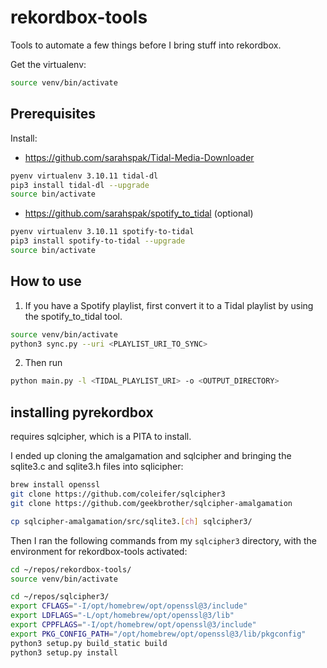 # rekordbox-tools
Tools to automate a few things before I bring stuff into rekordbox.

Get the virtualenv: 
```bash
source venv/bin/activate
```

## Prerequisites  

Install: 
- https://github.com/sarahspak/Tidal-Media-Downloader
```bash
pyenv virtualenv 3.10.11 tidal-dl
pip3 install tidal-dl --upgrade 
source bin/activate
```
- https://github.com/sarahspak/spotify_to_tidal (optional)
```bash
pyenv virtualenv 3.10.11 spotify-to-tidal
pip3 install spotify-to-tidal --upgrade
source bin/activate
```

## How to use

1. If you have a Spotify playlist, first convert it to a Tidal playlist by using the spotify_to_tidal tool. 
```bash
source venv/bin/activate 
python3 sync.py --uri <PLAYLIST_URI_TO_SYNC>
```
2. Then run
```bash
python main.py -l <TIDAL_PLAYLIST_URI> -o <OUTPUT_DIRECTORY>
```


## installing pyrekordbox
requires sqlcipher, which is a PITA to install. 

I ended up cloning the amalgamation and sqlcipher and bringing the sqlite3.c and sqlite3.h files into sqlicipher: 
```bash
brew install openssl 
git clone https://github.com/coleifer/sqlcipher3
git clone https://github.com/geekbrother/sqlcipher-amalgamation

cp sqlcipher-amalgamation/src/sqlite3.[ch] sqlcipher3/
```


Then I ran the following commands from my `sqlcipher3` directory, with the environment for rekordbox-tools activated:
```bash
cd ~/repos/rekordbox-tools/
source venv/bin/activate

cd ~/repos/sqlcipher3/
export CFLAGS="-I/opt/homebrew/opt/openssl@3/include"
export LDFLAGS="-L/opt/homebrew/opt/openssl@3/lib"
export CPPFLAGS="-I/opt/homebrew/opt/openssl@3/include"
export PKG_CONFIG_PATH="/opt/homebrew/opt/openssl@3/lib/pkgconfig"
python3 setup.py build_static build
python3 setup.py install
```



